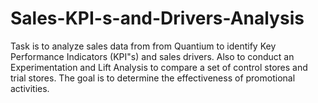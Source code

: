 # Sales-KPI-s-and-Drivers-Analysis
Task is to analyze sales data from from Quantium to identify Key Performance Indicators (KPI"s) and sales drivers. Also to conduct an Experimentation and Lift Analysis to compare a set of control stores and trial stores. The goal is to determine the effectiveness of promotional activities.
